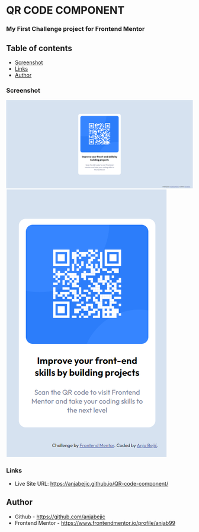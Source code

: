
# **QR CODE COMPONENT**
### My First Challenge project for Frontend Mentor

## Table of contents

  - [Screenshot](#screenshot)
  - [Links](#links)
  - [Author](#author)


### Screenshot

![Desktop View](/images/my-desktop-view.png) 
![Mobile View](/images/my-mobile-view.png) 


### Links

- Live Site URL: https://anjabejic.github.io/QR-code-component/


## Author

- Github - https://github.com/anjabejic
- Frontend Mentor - https://www.frontendmentor.io/profile/anjab99

